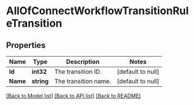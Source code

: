 # AllOfConnectWorkflowTransitionRuleTransition

## Properties
Name | Type | Description | Notes
------------ | ------------- | ------------- | -------------
**Id** | **int32** | The transition ID. | [default to null]
**Name** | **string** | The transition name. | [default to null]

[[Back to Model list]](../README.md#documentation-for-models) [[Back to API list]](../README.md#documentation-for-api-endpoints) [[Back to README]](../README.md)


